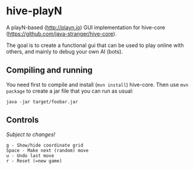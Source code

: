 # hive-playN
A playN-based (http://playn.io) GUI implementation for hive-core (https://github.com/java-stranger/hive-core).

The goal is to create a functional gui that can be used to play online with others, and mainly to debug your own AI (bots).

## Compiling and running
You need first to compile and install (```mvn install```) hive-core. 
Then use ```mvn package``` to create a jar file that you can run as usual:
```
java -jar target/foobar.jar
```

## Controls
*Subject to changes!*
```
g - Show/hide coordinate grid
Space - Make next (random) move
u - Undo last move
r - Reset (=new game)
```
